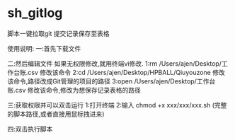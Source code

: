 # sh_gitlog
脚本一键拉取git 提交记录保存至表格

使用说明:
一:首先下载文件

二:然后编辑文件 如果无权限修改,就用终端vi修改.
  1:rm /Users/ajen/Desktop/工作台账.csv  修改该命令
  2:cd /Users/ajen/Desktop/HPBALL/Qiuyouzone  修改该命令,路径改成Git管理的项目的路径
  3:open /Users/ajen/Desktop/工作台账.csv 修改该命令,修改为想保存记录表格的路径
  
三:获取权限并可以双击运行
  1:打开终端
  2:输入 chmod +x xxx/xxx/xxx.sh (完整的脚本路径,或者直接用鼠标拽进来)
  
四:双击执行脚本
